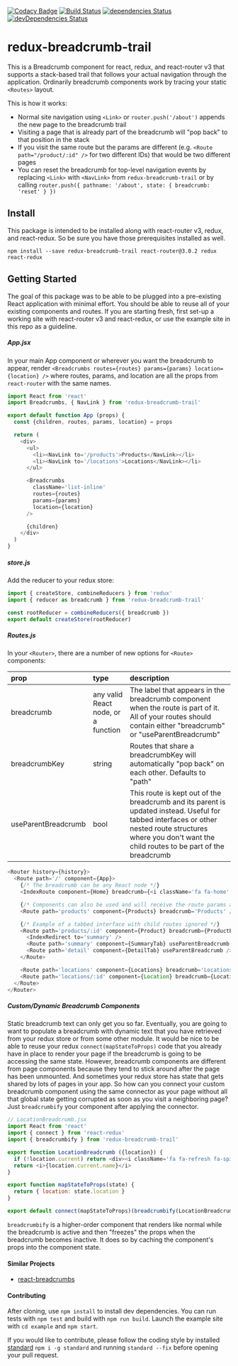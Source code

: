 [![Codacy Badge](https://api.codacy.com/project/badge/Grade/3d9ad329052c457491a7ceef50dce81f)](https://www.codacy.com/app/MrLeebo/redux-breadcrumb-trail?utm_source=github.com&amp;utm_medium=referral&amp;utm_content=MrLeebo/redux-breadcrumb-trail&amp;utm_campaign=Badge_Grade) [![Build Status](https://travis-ci.org/MrLeebo/redux-breadcrumb-trail.svg?branch=master)](https://travis-ci.org/MrLeebo/redux-breadcrumb-trail) [![dependencies Status](https://david-dm.org/MrLeebo/redux-breadcrumb-trail/status.svg)](https://david-dm.org/MrLeebo/redux-breadcrumb-trail) [![devDependencies Status](https://david-dm.org/MrLeebo/redux-breadcrumb-trail/dev-status.svg)](https://david-dm.org/MrLeebo/redux-breadcrumb-trail?type=dev)

# redux-breadcrumb-trail

This is a Breadcrumb component for react, redux, and react-router v3 that supports a stack-based trail that follows your actual navigation through the application. Ordinarily breadcrumb components work by tracing your static `<Routes>` layout.

This is how it works:

- Normal site navigation using `<Link>` or `router.push('/about')` appends the new page to the breadcrumb trail
- Visiting a page that is already part of the breadcrumb will "pop back" to that position in the stack
- If you visit the same route but the params are different (e.g. `<Route path="/product/:id" />` for two different IDs) that would be two different pages
- You can reset the breadcrumb for top-level navigation events by replacing `<Link>` with `<NavLink>` from `redux-breadcrumb-trail` or by calling `router.push({ pathname: '/about', state: { breadcrumb: 'reset' } })`

## Install

This package is intended to be installed along with react-router v3, redux, and react-redux. So be sure you have those prerequisites installed as well.

```
npm install --save redux-breadcrumb-trail react-router@3.0.2 redux react-redux
```

## Getting Started

The goal of this package was to be able to be plugged into a pre-existing React application with minimal effort. You should be able to reuse all of your existing components and routes. If you are starting fresh, first set-up a working site with react-router v3 and react-redux, or use the example site in this repo as a guideline.

##### App.jsx

In your main App component or wherever you want the breadcrumb to appear, render `<Breadcrumbs routes={routes} params={params} location={location} />` where routes, params, and location are all the props from `react-router` with the same names.

```js
import React from 'react'
import Breadcrumbs, { NavLink } from 'redux-breadcrumb-trail'

export default function App (props) {
  const {children, routes, params, location} = props

  return (
    <div>
      <ul>
        <li><NavLink to='/products'>Products</NavLink></li>
        <li><NavLink to='/locations'>Locations</NavLink></li>
      </ul>

      <Breadcrumbs
        className='list-inline'
        routes={routes}
        params={params}
        location={location}
      />

      {children}
    </div>
  )
}
```

##### store.js

Add the reducer to your redux store:

```js
import { createStore, combineReducers } from 'redux'
import { reducer as breadcrumb } from 'redux-breadcrumb-trail'

const rootReducer = combineReducers({ breadcrumb })
export default createStore(rootReducer)
```

##### Routes.js

In your `<Router>`, there are a number of new options for `<Route>` components:

| prop | type | description |
:---|:---|:---
| breadcrumb |any valid React node, or a function | The label that appears in the breadcrumb component when the route is part of it. All of your routes should contain either "breadcrumb" or "useParentBreadcrumb" |
| breadcrumbKey |string |Routes that share a breadcrumbKey will automatically "pop back" on each other. Defaults to "path" |
| useParentBreadcrumb |bool |This route is kept out of the breadcrumb and its parent is updated instead. Useful for tabbed interfaces or other nested route structures where you don't want the child routes to be part of the breadcrumb |

```js
<Router history={history}>
  <Route path='/' component={App}>
    {/* The breadcrumb can be any React node */}
    <IndexRoute component={Home} breadcrumb={<i className='fa fa-home' />} />

    {/* Components can also be used and will receive the route params as props */}
    <Route path='products' component={Products} breadcrumb='Products' />

    {/* Example of a tabbed interface with child routes ignored */}
    <Route path='products/:id' component={Product} breadcrumb={ProductBreadcrumb}>
      <IndexRedirect to='summary' />
      <Route path='summary' component={SummaryTab} useParentBreadcrumb />
      <Route path='detail' component={DetailTab} useParentBreadcrumb />
    </Route>

    <Route path='locations' component={Locations} breadcrumb='Locations' />
    <Route path='locations/:id' component={Location} breadcrumb={LocationBreadcrumb} />
  </Route>
</Router>
```

##### Custom/Dynamic Breadcrumb Components

Static breadcrumb text can only get you so far. Eventually, you are going to want to populate a breadcrumb with dynamic text that you have retrieved from your redux store or from some other module. It would be nice to be able to reuse your redux `connect(mapStateToProps)` code that you already have in place to render your page if the breadcrumb is going to be accessing the same state. However, breadcrumb components are different from page components because they tend to stick around after the page has been unmounted. And sometimes your redux store has state that gets shared by lots of pages in your app. So how can you connect your custom breadcrumb component using the same connector as your page without all that global state getting corrupted as soon as you visit a neighboring page? Just `breadcrumbify` your component after applying the connector.

```js
// LocationBreadcrumb.jsx
import React from 'react'
import { connect } from 'react-redux'
import { breadcrumbify } from 'redux-breadcrumb-trail'

export function LocationBreadcrumb ({location}) {
  if (!location.current) return <div><i className='fa fa-refresh fa-spin' /></div>
  return <i>{location.current.name}</i>
}

export function mapStateToProps(state) {
  return { location: state.location }
}

export default connect(mapStateToProps)(breadcrumbify(LocationBreadcrumb))
```

`breadcrumbify` is a higher-order component that renders like normal while the breadcrumb is active and then "freezes" the props when the breadcrumb becomes inactive. It does so by caching the component's props into the component state.

#### Similar Projects

- [react-breadcrumbs](https://github.com/svenanders/react-breadcrumbs)

#### Contributing

After cloning, use `npm install` to install dev dependencies. You can run tests with `npm test` and build with `npm run build`. Launch the example site with `cd example` and `npm start`.

If you would like to contribute, please follow the coding style by installed [standard](https://github.com/feross/standard) `npm i -g standard` and running `standard --fix` before opening your pull request.
